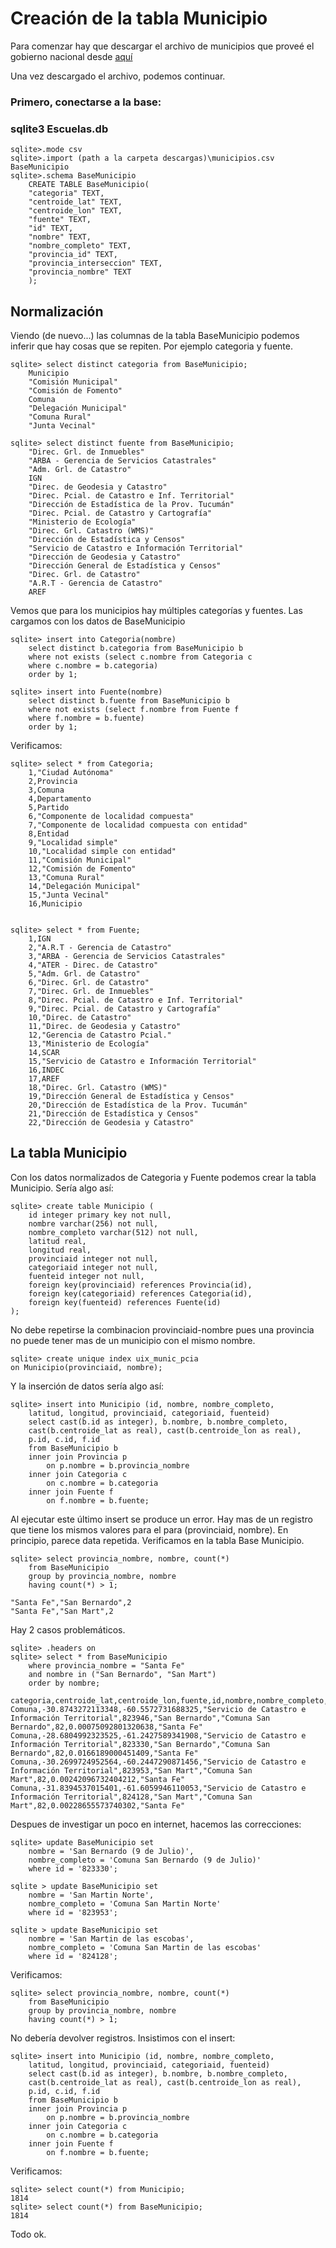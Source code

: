 # Creación de la tabla Municipio

Para comenzar hay que descargar el archivo de municipios que 
proveé el gobierno nacional desde [aquí](https://infra.datos.gob.ar/catalog/modernizacion/dataset/7/distribution/7.9/download/municipios.csv)

Una vez descargado el archivo, podemos continuar.

### Primero, conectarse a la base:

### sqlite3 Escuelas.db
```
sqlite>.mode csv
sqlite>.import (path a la carpeta descargas)\municipios.csv BaseMunicipio
sqlite>.schema BaseMunicipio
    CREATE TABLE BaseMunicipio(
    "categoria" TEXT,
    "centroide_lat" TEXT,
    "centroide_lon" TEXT,
    "fuente" TEXT,
    "id" TEXT,
    "nombre" TEXT,
    "nombre_completo" TEXT,
    "provincia_id" TEXT,
    "provincia_interseccion" TEXT,
    "provincia_nombre" TEXT
    );
```
## Normalización

Viendo (de nuevo...) las columnas de la tabla BaseMunicipio podemos inferir que hay cosas que se repiten. Por ejemplo categoria y fuente.
```
sqlite> select distinct categoria from BaseMunicipio;
    Municipio
    "Comisión Municipal"
    "Comisión de Fomento"
    Comuna
    "Delegación Municipal"
    "Comuna Rural"
    "Junta Vecinal"

sqlite> select distinct fuente from BaseMunicipio;
    "Direc. Grl. de Inmuebles"
    "ARBA - Gerencia de Servicios Catastrales"
    "Adm. Grl. de Catastro"
    IGN
    "Direc. de Geodesia y Catastro"
    "Direc. Pcial. de Catastro e Inf. Territorial"
    "Dirección de Estadística de la Prov. Tucumán"
    "Direc. Pcial. de Catastro y Cartografía"
    "Ministerio de Ecología"
    "Direc. Grl. Catastro (WMS)"
    "Dirección de Estadística y Censos"
    "Servicio de Catastro e Información Territorial"
    "Dirección de Geodesia y Catastro"
    "Dirección General de Estadística y Censos"
    "Direc. Grl. de Catastro"
    "A.R.T - Gerencia de Catastro"
    AREF
```

Vemos que para los municipios hay múltiples categorías y fuentes.
Las cargamos con los datos de BaseMunicipio
```
sqlite> insert into Categoria(nombre) 
    select distinct b.categoria from BaseMunicipio b
    where not exists (select c.nombre from Categoria c
    where c.nombre = b.categoria)
    order by 1;

sqlite> insert into Fuente(nombre) 
    select distinct b.fuente from BaseMunicipio b
    where not exists (select f.nombre from Fuente f
    where f.nombre = b.fuente)
    order by 1;
```
Verificamos:
```
sqlite> select * from Categoria;
    1,"Ciudad Autónoma"
    2,Provincia
    3,Comuna
    4,Departamento
    5,Partido
    6,"Componente de localidad compuesta"
    7,"Componente de localidad compuesta con entidad"
    8,Entidad
    9,"Localidad simple"
    10,"Localidad simple con entidad"
    11,"Comisión Municipal"
    12,"Comisión de Fomento"
    13,"Comuna Rural"
    14,"Delegación Municipal"
    15,"Junta Vecinal"
    16,Municipio


sqlite> select * from Fuente;
    1,IGN
    2,"A.R.T - Gerencia de Catastro"
    3,"ARBA - Gerencia de Servicios Catastrales"
    4,"ATER - Direc. de Catastro"
    5,"Adm. Grl. de Catastro"
    6,"Direc. Grl. de Catastro"
    7,"Direc. Grl. de Inmuebles"
    8,"Direc. Pcial. de Catastro e Inf. Territorial"
    9,"Direc. Pcial. de Catastro y Cartografía"
    10,"Direc. de Catastro"
    11,"Direc. de Geodesia y Catastro"
    12,"Gerencia de Catastro Pcial."
    13,"Ministerio de Ecología"
    14,SCAR
    15,"Servicio de Catastro e Información Territorial"
    16,INDEC
    17,AREF
    18,"Direc. Grl. Catastro (WMS)"
    19,"Dirección General de Estadística y Censos"
    20,"Dirección de Estadística de la Prov. Tucumán"
    21,"Dirección de Estadística y Censos"
    22,"Dirección de Geodesia y Catastro"
```

## La tabla Municipio

Con los datos normalizados de Categoria y Fuente podemos
crear la tabla Municipio. Sería algo así:
```
sqlite> create table Municipio (
    id integer primary key not null,
    nombre varchar(256) not null,
    nombre_completo varchar(512) not null,
    latitud real,
    longitud real,
    provinciaid integer not null,
    categoriaid integer not null,
    fuenteid integer not null,
    foreign key(provinciaid) references Provincia(id),
    foreign key(categoriaid) references Categoria(id),
    foreign key(fuenteid) references Fuente(id)
);
```
No debe repetirse la combinacion provinciaid-nombre pues una provincia
no puede tener mas de un municipio con el mismo nombre.
```
sqlite> create unique index uix_munic_pcia
on Municipio(provinciaid, nombre);
```
Y la inserción de datos sería algo así:
```
sqlite> insert into Municipio (id, nombre, nombre_completo,
    latitud, longitud, provinciaid, categoriaid, fuenteid)
    select cast(b.id as integer), b.nombre, b.nombre_completo,
    cast(b.centroide_lat as real), cast(b.centroide_lon as real),
    p.id, c.id, f.id
    from BaseMunicipio b
    inner join Provincia p
        on p.nombre = b.provincia_nombre
    inner join Categoria c
        on c.nombre = b.categoria
    inner join Fuente f
        on f.nombre = b.fuente;
```
Al ejecutar este último insert se produce un error.
Hay mas de un registro que tiene los mismos valores para
el para (provinciaid, nombre). En principio, parece data repetida.
Verificamos en la tabla Base Municipio.
```
sqlite> select provincia_nombre, nombre, count(*) 
    from BaseMunicipio
    group by provincia_nombre, nombre
    having count(*) > 1;

"Santa Fe","San Bernardo",2
"Santa Fe","San Mart",2
```
Hay 2 casos problemáticos.
```
sqlite> .headers on
sqlite> select * from BaseMunicipio 
    where provincia_nombre = "Santa Fe" 
    and nombre in ("San Bernardo", "San Mart")
    order by nombre;

categoria,centroide_lat,centroide_lon,fuente,id,nombre,nombre_completo,provincia_id,provincia_interseccion,provincia_nombre
Comuna,-30.8743272113348,-60.5572731688325,"Servicio de Catastro e Información Territorial",823946,"San Bernardo","Comuna San Bernardo",82,0.00075092801320638,"Santa Fe"
Comuna,-28.6804992323525,-61.2427589341908,"Servicio de Catastro e Información Territorial",823330,"San Bernardo","Comuna San Bernardo",82,0.0166189000451409,"Santa Fe"
Comuna,-30.2699724952564,-60.2447290871456,"Servicio de Catastro e Información Territorial",823953,"San Mart","Comuna San Mart",82,0.00242096732404212,"Santa Fe"
Comuna,-31.8394537015401,-61.6059946110053,"Servicio de Catastro e Información Territorial",824128,"San Mart","Comuna San Mart",82,0.00228655573740302,"Santa Fe"
```
Despues de investigar un poco en internet, hacemos las correcciones:
```
sqlite> update BaseMunicipio set
    nombre = 'San Bernardo (9 de Julio)',
    nombre_completo = 'Comuna San Bernardo (9 de Julio)'
    where id = '823330';

sqlite > update BaseMunicipio set
    nombre = 'San Martin Norte',
    nombre_completo = 'Comuna San Martin Norte'
    where id = '823953';

sqlite > update BaseMunicipio set
    nombre = 'San Martin de las escobas',
    nombre_completo = 'Comuna San Martin de las escobas'
    where id = '824128';
```
Verificamos:
```
sqlite> select provincia_nombre, nombre, count(*) 
    from BaseMunicipio
    group by provincia_nombre, nombre
    having count(*) > 1;
```
No debería devolver registros.
Insistimos con el insert:
```
sqlite> insert into Municipio (id, nombre, nombre_completo,
    latitud, longitud, provinciaid, categoriaid, fuenteid)
    select cast(b.id as integer), b.nombre, b.nombre_completo,
    cast(b.centroide_lat as real), cast(b.centroide_lon as real),
    p.id, c.id, f.id
    from BaseMunicipio b
    inner join Provincia p
        on p.nombre = b.provincia_nombre
    inner join Categoria c
        on c.nombre = b.categoria
    inner join Fuente f
        on f.nombre = b.fuente;
```
Verificamos:
```
sqlite> select count(*) from Municipio;
1814
sqlite> select count(*) from BaseMunicipio;
1814
```
Todo ok.

    
